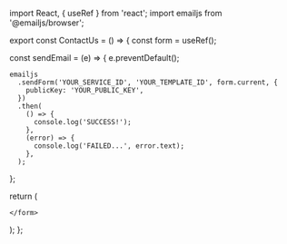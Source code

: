 import React, { useRef } from 'react';
import emailjs from '@emailjs/browser';

export const ContactUs = () => {
  const form = useRef();

  const sendEmail = (e) => {
    e.preventDefault();

    emailjs
      .sendForm('YOUR_SERVICE_ID', 'YOUR_TEMPLATE_ID', form.current, {
        publicKey: 'YOUR_PUBLIC_KEY',
      })
      .then(
        () => {
          console.log('SUCCESS!');
        },
        (error) => {
          console.log('FAILED...', error.text);
        },
      );
  };

  return (
    <form ref={form} onSubmit={sendEmail}>
      
    </form>
  );
};